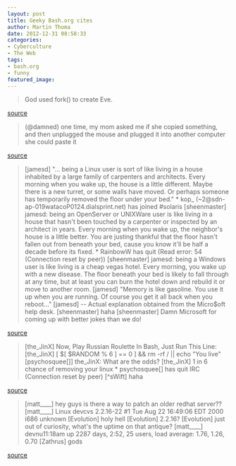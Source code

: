 ```yaml
---
layout: post
title: Geeky Bash.org cites
author: Martin Thoma
date: 2012-12-31 08:58:33
categories: 
- Cyberculture
- The Web
tags: 
- bash.org
- funny
featured_image: 
---
```

<blockquote>God used fork() to create Eve.</blockquote>
<a href="http://bash.org/?362">source</a>

<blockquote>(@damned) one time, my mom asked me if she copied something, and then unplugged the mouse and plugged it into another computer she could paste it</blockquote>
<a href="http://bash.org/?669403">source</a>

<blockquote>[jamesd] "... being a Linux user is sort of like living in a house inhabited by a large family of carpenters and architects. Every morning when you wake up, the house is a little different. Maybe there is a new turret, or some walls have moved. Or perhaps someone has temporarily removed the floor under your bed."
* kop_ (~2@sdn-ap-019watacoP0124.dialsprint.net) has joined #solaris
[sheenmaster] jamesd: being an OpenServer or UNIXWare user is like living in a house that hasn't been touched by a carpenter or inspected by an architect in years.  Every morning when you wake up, the neighbor's house is a little better.  You are justing thankful that the floor hasn't fallen out from beneath your bed, cause you know it'll be half a decade before its fixed.
* RainbowW has quit (Read error: 54 (Connection reset by peer))
[sheenmaster] jamesd: being a Windows user is like living is a cheap vegas hotel.  Every morning, you wake up with a new disease.  The floor beneath your bed is likely to fall through at any time, but at least you can burn the hotel down and rebuild it or move to another room.
[jamesd] "Memory is like gasoline. You use it up when you are running. Of course you get it all back when you reboot..."
[jamesd]  -- Actual explanation obtained from the Micro$oft help desk. 
[sheenmaster] haha
[sheenmaster] Damn Microsoft for coming up with better jokes than we do!</blockquote>
<a href="http://www.bash.org/?233331">source</a>

<blockquote>[the_JinX] Now, Play Russian Roulette In Bash, Just Run This Line:
[the_JinX] [ $[ $RANDOM % 6 ] == 0 ] && rm -rf / || echo "You live" 
[psychosquee[]] the_JinX: What are the odds?
[the_JinX] 1 in 6 chance of removing your linux
* psychosquee[] has quit IRC (Connection reset by peer)
[^sWift] haha</blockquote>
<a href="http://www.bash.org/?96164">source</a>

<blockquote>[matt____] hey guys is there a way to patch an older redhat server??
[matt____] Linux devcvs 2.2.16-22 #1 Tue Aug 22 16:49:06 EDT 2000 i686 unknown
[Evolution] holy hell
[Evolution] 2.2.16?
[Evolution] just out of curiosity, what's the uptime on that antique?
[matt____] devnu11:18am  up 2287 days,  2:52, 25 users,  load average: 1.76, 1.26, 0.70
[Zathrus] gods</blockquote>
<a href="http://www.bash.org/?741630">source</a>
